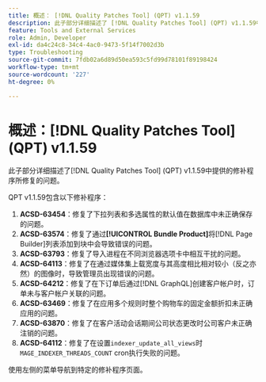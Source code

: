 ```yaml
---
title: 概述： [!DNL Quality Patches Tool] (QPT) v1.1.59
description: 此子部分详细描述了 [!DNL Quality Patches Tool] (QPT) v1.1.59中提供的修补程序所修复的问题。
feature: Tools and External Services
role: Admin, Developer
exl-id: da4c24c8-34c4-4ac0-9473-5f14f7002d3b
type: Troubleshooting
source-git-commit: 7fdb02a6d89d50ea593c5fd99d78101f89198424
workflow-type: tm+mt
source-wordcount: '227'
ht-degree: 0%

---
```


# 概述：[!DNL Quality Patches Tool] (QPT) v1.1.59

此子部分详细描述了[!DNL Quality Patches Tool] (QPT) v1.1.59中提供的修补程序所修复的问题。

QPT v1.1.59包含以下修补程序：

1. **ACSD-63454**：修复了下拉列表和多选属性的默认值在数据库中未正确保存的问题。
1. **ACSD-63574**：修复了通过&#x200B;**[!UICONTROL Bundle Product]**&#x200B;将[!DNL Page Builder]列表添加到块中会导致错误的问题。
1. **ACSD-63793**：修复了导入进程在不同浏览器选项卡中相互干扰的问题。
1. **ACSD-64113**：修复了在通过媒体集上载宽度与其高度相比相对较小（反之亦然）的图像时，导致管理员出现错误的问题。
1. **ACSD-64212**：修复了在下订单后通过[!DNL GraphQL]创建客户帐户时，订单未与客户帐户关联的问题。
1. **ACSD-63469**：修复了在应用多个规则时整个购物车的固定金额折扣未正确应用的问题。
1. **ACSD-63870**：修复了在客户活动会话期间公司状态更改时公司客户未正确注销的问题。
1. **ACSD-64112**：修复了在设置`indexer_update_all_views`时`MAGE_INDEXER_THREADS_COUNT` cron执行失败的问题。

使用左侧的菜单导航到特定的修补程序页面。
